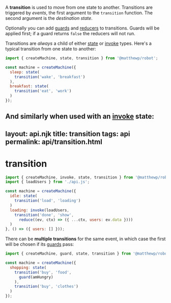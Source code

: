 


A __transition__ is used to move from one state to another. Transitions are triggered by *events*, the first argument to the `transition` function. The second argument is the *destination state*.

Optionally you can add [guards](#guard) and [reducers](#reduce) to transitions. Guards will be applied first; if a guard returns `false` the reducers will not run.

Transitions are *always* a child of either [state](#state) or [invoke](#invoke) types. Here's a typical transition from one state to another:

```js
import { createMachine, state, transition } from '@matthewp/robot';

const machine = createMachine({
  sleep: state(
    transition('wake', 'breakfast')
  ),
  breakfast: state(
    transition('eat', 'work')
  )
});
```

And similarly when used with an [invoke](#invoke) state:
---
layout: api.njk
title: transition
tags: api
permalink: api/transition.html
---

# transition

```js
import { createMachine, invoke, state, transition } from '@matthewp/robot';
import { loadUsers } from './api.js';

const machine = createMachine({
  idle: state(
    transition('load', 'loading')
  )
  loading: invoke(loadUsers,
    transition('done', 'show',
      reduce((ev, ctx) => ({ ...ctx, users: ev.data })))
  )
}, () => ({ users: [] }));
```

There can be __multiple transitions__ for the same event, in which case the first will be chosen if its [guards](#guard) pass:

```js
import { createMachine, guard, state, transition } from '@matthewp/robot';

const machine = createMachine({
  shopping: state(
    transition('buy', 'food',
      guard(amHungry)
    ),
    transition('buy', 'clothes')
  )
});
```
